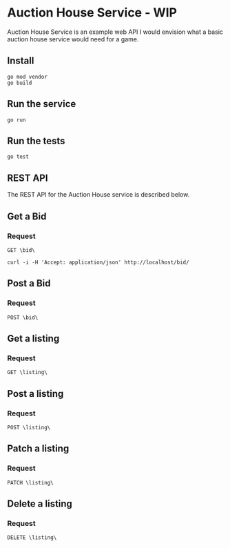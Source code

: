 # Auction House Service - WIP

Auction House Service is an example web API I would envision what a basic auction house service would need for a game.

## Install

    go mod vendor
    go build

## Run the service

    go run

## Run the tests

    go test

## REST API
The REST API for the Auction House service is described below.

## Get a Bid
### Request
```GET \bid\ ```

    curl -i -H 'Accept: application/json' http://localhost/bid/

## Post a Bid
### Request
```POST \bid\ ```

## Get a listing
### Request
```GET \listing\ ```

## Post a listing
### Request
```POST \listing\ ```

## Patch a listing
### Request
```PATCH \listing\ ```

## Delete a listing
### Request
```DELETE \listing\ ```


